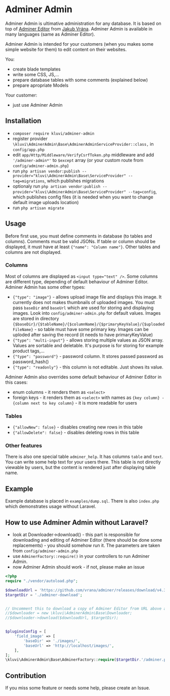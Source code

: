 # Adminer Admin

Adminer Admin is ultimative administration for any database. It is based on top of [Adminer Editor](https://www.adminer.org/en/editor/) from [Jakub Vrána](https://www.vrana.cz/). Adminer Admin is available in many languages (same as Adminer Editor).

Adminer Admin is intended for your customers (when you makes some simple website for them) to edit content on their websites.

You:
- create blade templates
- write some CSS, JS,...
- prepare database tables with some comments (explained below)
- prepare apropriate Models

Your customer:
- just use Adminer Admin

## Installation
- `composer require kluvi/adminer-admin`
- register provider `\kluvi\AdminerAdmin\Base\AdminerAdminServiceProvider::class,` in `config/app.php`
- edit `app/Http/Middleware/VerifyCsrfToken.php` middleware and add `'/adminer-admin*'` to `$except` array (or your custom route from `config/adminer-admin.php`)
- run `php artisan vendor:publish --provider="kluvi\AdminerAdmin\Base\ServiceProvider" --tag=migrations`, which publishes migrations
- optionaly run `php artisan vendor:publish --provider="kluvi\AdminerAdmin\Base\ServiceProvider" --tag=config`, which publishes config files (it is needed when you want to change default image uploads location)
- run `php artisan migrate`

## Usage

Before first use, you must define comments in database (to tables and columns). Comments must be valid JSONs.
If table or column should be displayed, it must have at least `{"name": "Column name"}`. Other tables and columns are not displayed.

### Columns

Most of columns are displayed as `<input type="text" />`. Some columns are different type, depending of default behaviour of Adminer Editor. Adminer Admin has some other types:

- `{"type": "image"}` - allows upload image file and displays this image. It currently does not makes thumbnails of uploaded images. You must pass `baseDir` and `baseUrl` which are used for storing and displaying images. Look into `config/adminer-admin.php` for default values. Images are stored in directory `{$baseDir}/{$tableName}/{$columnName}/{$primaryKeyValue}/{$uploadedFileName}` - so table must have some primary key. Images can be uploded after saving the record (it needs to have primaryKeyValue)
- `{"type": "multi-input"}` - allows storing multiple values as JSON array. Values are sortable and deletable. It's purpose is for storing for example product tags,...
- `{"type": "password"}` - password column. It stores passed password as password_hash()
- `{"type": "readonly"}` - this column is not editable. Just shows its value.

Adminer Admin also overrides some default behaviour of Adminer Editor in this cases:

- enum columns - it renders them as `<select>`
- foreign keys - it renders them as `<select>` with names as `{key column} - {column next to key column}` - it is more readable for users

### Tables

- `{"allowNew": false}` - disables creating new rows in this table
- `{"allowDelete": false}` - disables deleting rows in this table

### Other features

There is also one special table `adminer_help`. It has columns `table` and `text`. You can write some help text for your users there. This table is not directly viewable by users, but the content is rendered just after displaying table name. 

## Example

Example database is placed in `examples/dump.sql`. There is also `index.php` which demonstrates usage without Laravel.

## How to use Adminer Admin without Laravel?

- look at Downloader->download() - this part is responsible for downloading and editing of Adminer Editor (there should be done some replacements) - you should somehow run it. The parameters are taken from `config/adminer-admin.php`
- use `AdminerFactory::require()` in your controllers to run Adminer Admin.
- now Adminer Admin should work - if not, please make an issue

```php
<?php
require "./vendor/autoload.php";

$downloadUrl = 'https://github.com/vrana/adminer/releases/download/v4.3.1/editor-4.3.1-mysql.php';
$targetDir = './adminer-download';


// Uncomment this to download a copy of Adminer Editor from URL above an apply some patches to downloaded file
//$downloader = new \kluvi\AdminerAdmin\Base\Downloader;
//$downloader->download($downloadUrl, $targetDir);


$pluginsConfig = [
    'field_image' => [
        'baseDir' => './images/',
        'baseUrl' => 'http://localhost/images/',
    ],
];
\kluvi\AdminerAdmin\Base\AdminerFactory::require($targetDir.'/adminer.php', $database = 'test', $host = 'localhost', $username = 'root', $password = '', $pluginsConfig);
```

## Contribution

If you miss some feature or needs some help, please create an Issue.
